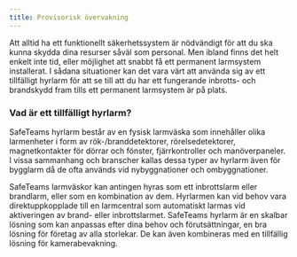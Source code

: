 ```yaml
---
title: Provisorisk övervakning
---
```

Att alltid ha ett funktionellt säkerhetssystem är nödvändigt för att du ska kunna skydda dina resurser såväl som personal. Men ibland finns det helt enkelt inte tid, eller möjlighet att snabbt få ett permanent larmsystem installerat. I sådana situationer kan det vara värt att använda sig av ett tillfälligt hyrlarm för att se till att du har ett fungerande inbrotts- och brandskydd fram tills ett permanent larmsystem är på plats.

### Vad är ett tillfälligt hyrlarm?

SafeTeams hyrlarm består av en fysisk larmväska som innehåller olika larmenheter i form av rök-/branddetektorer, rörelsedetektorer, magnetkontakter för dörrar och fönster, fjärrkontroller och manöverpaneler. I vissa sammanhang och branscher kallas dessa typer av hyrlarm även för bygglarm då de ofta används vid nybyggnationer och ombyggnationer.

SafeTeams larmväskor kan antingen hyras som ett inbrottslarm eller brandlarm, eller som en kombination av dem. Hyrlarmen kan vid behov vara direktuppkopplade till en larmcentral som automatiskt larmas vid aktiveringen av brand- eller inbrottslarmet.
SafeTeams hyrlarm är en skalbar lösning som kan anpassas efter dina behov och förutsättningar, en bra lösning för företag av alla storlekar. De kan även kombineras med en tillfällig lösning för kamerabevakning.